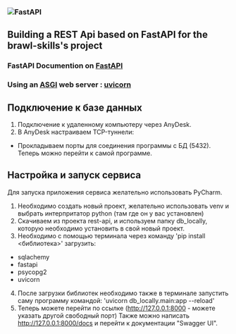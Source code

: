 ### ![[FastAPI](https://fastapi.tiangolo.com/tutorial/) ](https://fastapi.tiangolo.com/img/logo-margin/logo-teal.png)

## Building a REST Api based on FastAPI for the brawl-skills's project
### FastAPI Documention on [FastAPI](https://fastapi.tiangolo.com/tutorial/) 

### Using an [ASGI](https://asgi.readthedocs.io/en/latest/) web server : [uvicorn](https://www.uvicorn.org/)


## Подключение к базе данных
1. Подключение к удаленному компьютеру через AnyDesk.
2. В AnyDesk настраиваем TCP-туннели:
- Прокладываем порты для соединения программы с БД (5432).
Теперь можно перейти к самой программе.

## Настройка и запуск сервиса
Для запуска приложения сервиса желательно использовать PyCharm. 
1. Необходимо создать новый проект, желательно использовать venv и выбрать интерпритатор python (там где он у вас установлен)
2. Скачиваем из проекта rest-api, и используем папку db_locally, которую необходимо установить в свой новый проект.
3. Необходимо с помощью терминала через команду 'pip install <библиотека>' загрузить: 
- sqlachemy
- fastapi
- psycopg2
- uvicorn
4. После загрузки библиотек необходимо также в терминале запустить саму программу командой: 'uvicorn db_locally.main:app --reload'
5. Теперь можете перейти по ссылке (http://127.0.0.1:8000 - можете указать другой свободный порт)
Также можно написать http://127.0.0.1:8000/docs и перейти к документации "Swagger UI".
